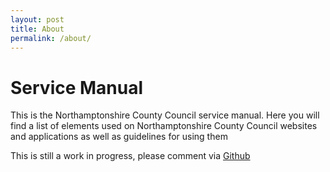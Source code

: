 ```yaml
---
layout: post
title: About
permalink: /about/
---
```


# Service Manual

This is the Northamptonshire County Council service manual. Here you will find a list of elements used on Northamptonshire County Council websites and applications as well as guidelines for using them

This is still a work in progress, please comment via [Github](https://www.github.com/northamptonshire-county-council)
